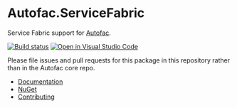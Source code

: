 # Autofac.ServiceFabric

Service Fabric support for [Autofac](https://autofac.org).

[![Build status](https://ci.appveyor.com/api/projects/status/pwrw1chyf0c2hlj1?svg=true)](https://ci.appveyor.com/project/Autofac/autofac-servicefabric) [![Open in Visual Studio Code](https://open.vscode.dev/badges/open-in-vscode.svg)](https://open.vscode.dev/autofac/Autofac.ServiceFabric)

Please file issues and pull requests for this package in this repository rather than in the Autofac core repo.

- [Documentation](https://autofac.readthedocs.io/en/latest/integration/servicefabric.html)
- [NuGet](https://www.nuget.org/packages/Autofac.ServiceFabric)
- [Contributing](https://autofac.readthedocs.io/en/latest/contributors.html)
